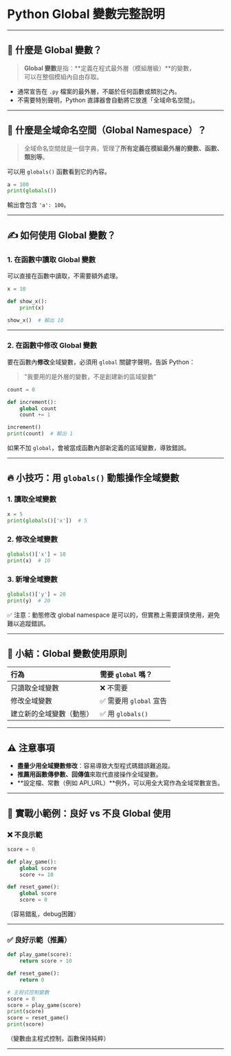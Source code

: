 # Python Global 變數完整說明

---

## 📘 什麼是 Global 變數？

> **Global 變數**是指：**定義在程式最外層（模組層級）**的變數，  
> 可以在整個模組內自由存取。

- 通常宣告在 `.py` 檔案的最外層，不屬於任何函數或類別之內。
- 不需要特別聲明，Python 直譯器會自動將它放進「全域命名空間」。

---

## 🧠 什麼是全域命名空間（Global Namespace）？

> 全域命名空間就是一個字典，管理了**所有定義在模組最外層的變數、函數、類別等**。

可以用 `globals()` 函數看到它的內容。

```python
a = 100
print(globals())
```

輸出會包含 `'a': 100`。

---

## ✍️ 如何使用 Global 變數？

### 1. 在函數中讀取 Global 變數

可以直接在函數中讀取，不需要額外處理。

```python
x = 10

def show_x():
    print(x)

show_x()  # 輸出 10
```

---

### 2. 在函數中修改 Global 變數

要在函數內**修改**全域變數，必須用 `global` 關鍵字聲明，告訴 Python：

> "我要用的是外層的變數，不是創建新的區域變數"

```python
count = 0

def increment():
    global count
    count += 1

increment()
print(count)  # 輸出 1
```

如果不加 `global`，會被當成函數內部新定義的區域變數，導致錯誤。

---

## 🔥 小技巧：用 `globals()` 動態操作全域變數

### 1. 讀取全域變數

```python
x = 5
print(globals()['x'])  # 5
```

### 2. 修改全域變數

```python
globals()['x'] = 10
print(x)  # 10
```

### 3. 新增全域變數

```python
globals()['y'] = 20
print(y)  # 20
```

✅ 注意：動態修改 global namespace 是可以的，但實務上需要謹慎使用，避免難以追蹤錯誤。

---

## 📎 小結：Global 變數使用原則

| 行為 | 需要 `global` 嗎？ |
|:---|:---|
| 只讀取全域變數 | ❌ 不需要 |
| 修改全域變數 | ✅ 需要用 `global` 宣告 |
| 建立新的全域變數（動態） | ✅ 用 `globals()` |

---

## ⚠️ 注意事項

- **盡量少用全域變數修改**：容易導致大型程式碼錯誤難追蹤。
- **推薦用函數傳參數、回傳值**來取代直接操作全域變數。
- **設定檔、常數（例如 API_URL）**例外，可以用全大寫作為全域常數宣告。

---

## 🎯 實戰小範例：良好 vs 不良 Global 使用

### ❌ 不良示範

```python
score = 0

def play_game():
    global score
    score += 10

def reset_game():
    global score
    score = 0
```

（容易錯亂，debug困難）

---

### ✅ 良好示範（推薦）

```python
def play_game(score):
    return score + 10

def reset_game():
    return 0

# 主程式控制變數
score = 0
score = play_game(score)
print(score)
score = reset_game()
print(score)
```

（變數由主程式控制，函數保持純粹）

---


